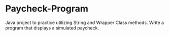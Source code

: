 # Paycheck-Program
Java project to practice utilizing String and Wrapper Class methods. Write a program that displays a simulated paycheck.
